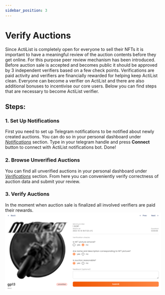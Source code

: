 ```yaml
---
sidebar_position: 3
---
```


# Verify Auctions
Since ActiList is completely open for everyone to sell their NFTs it is important to have a meaningful review of the auction contents before they get online. For this purpose peer review mechanism has been introduced. Before auction sale is accepted and becomes public it should be approved by 3 independent verifiers based on a few check points. Verifications are paid activity and verifiers are financially rewarded for helping keep ActiList clean. Everyone can become a verifier on ActiList and there are also additional bonuses to incentivise our core users. Below you can find steps that are necessary to become ActiList verifier.  
## Steps:
### 1. Set Up Notifications
First you need to set up Telegram notifications to be notified about newly created auctions. You can do so in your personal dashboard under *<a href="https://test.actilist.co/dashboard/my-auctions" target="_blank">Notifications</a>* section. Type in your telegram handle and press **Connect** button to connect with ActiList notifications bot. Done!
### 2. Browse Unverified Auctions
You can find all unverified auctions in your personal dashboard under *<a href="https://test.actilist.co/dashboard/verifications" target="_blank">Verifications</a>* section. From here you can conveniently verify correctness of auction data and submit your review. 
### 3. Verify Auctions
In the moment when auction sale is finalized all involved verifiers are paid their rewards.
![Select NFT](./verification.png)
